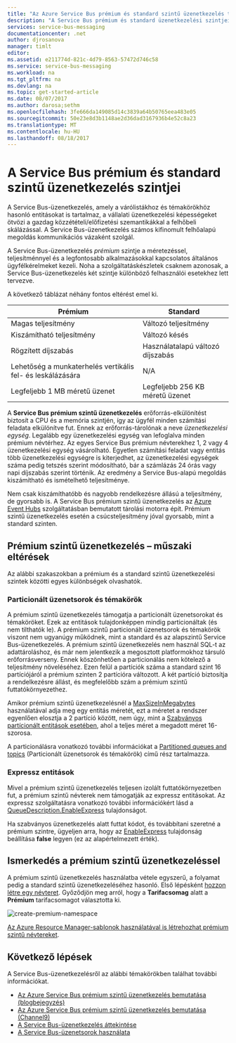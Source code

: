 ```yaml
---
title: "Az Azure Service Bus prémium és standard szintű üzenetkezelés tarifacsomagjainak áttekintése | Microsoft Docs"
description: "A Service Bus prémium és standard üzenetkezelési szintjei"
services: service-bus-messaging
documentationcenter: .net
author: djrosanova
manager: timlt
editor: 
ms.assetid: e211774d-821c-4d79-8563-57472d746c58
ms.service: service-bus-messaging
ms.workload: na
ms.tgt_pltfrm: na
ms.devlang: na
ms.topic: get-started-article
ms.date: 08/07/2017
ms.author: darosa;sethm
ms.openlocfilehash: 3fe666da149085d14c3839a64b50765eea483e05
ms.sourcegitcommit: 50e23e8d3b1148ae2d36dad3167936b4e52c8a23
ms.translationtype: MT
ms.contentlocale: hu-HU
ms.lasthandoff: 08/18/2017
---
```

# <a name="service-bus-premium-and-standard-messaging-tiers"></a>A Service Bus prémium és standard szintű üzenetkezelés szintjei

A Service Bus-üzenetkezelés, amely a várólistákhoz és témakörökhöz hasonló entitásokat is tartalmaz, a vállalati üzenetkezelési képességeket ötvözi a gazdag közzétételi/előfizetési szemantikákkal a felhőbeli skálázással. A Service Bus-üzenetkezelés számos kifinomult felhőalapú megoldás kommunikációs vázaként szolgál.

A Service Bus-üzenetkezelés *prémium* szintje a méretezéssel, teljesítménnyel és a legfontosabb alkalmazásokkal kapcsolatos általános ügyfélkérelmeket kezeli. Noha a szolgáltatáskészletek csaknem azonosak, a Service Bus-üzenetkezelés két szintje különböző felhasználói esetekhez lett tervezve.

A következő táblázat néhány fontos eltérést emel ki.

| Prémium | Standard |
| --- | --- |
| Magas teljesítmény |Változó teljesítmény |
| Kiszámítható teljesítmény |Változó késés |
| Rögzített díjszabás |Használatalapú változó díjszabás |
| Lehetőség a munkaterhelés vertikális fel- és leskálázására |N/A |
| Legfeljebb 1 MB méretű üzenet |Legfeljebb 256 KB méretű üzenet |

A **Service Bus prémium szintű üzenetkezelés** erőforrás-elkülönítést biztosít a CPU és a memória szintjén, így az ügyfél minden számítási feladata elkülönítve fut. Ennek az erőforrás-tárolónak a neve *üzenetkezelési egység*. Legalább egy üzenetkezelési egység van lefoglalva minden prémium névtérhez. Az egyes Service Bus prémium névterekhez 1, 2 vagy 4 üzenetkezelési egység vásárolható. Egyetlen számítási feladat vagy entitás több üzenetkezelési egységre is kiterjedhet, az üzenetkezelési egységek száma pedig tetszés szerint módosítható, bár a számlázás 24 órás vagy napi díjszabás szerint történik. Az eredmény a Service Bus-alapú megoldás kiszámítható és ismételhető teljesítménye.

Nem csak kiszámíthatóbb és nagyobb rendelkezésre állású a teljesítmény, de gyorsabb is. A Service Bus prémium szintű üzenetkezelés az [Azure Event Hubs](https://azure.microsoft.com/services/event-hubs/) szolgáltatásban bemutatott tárolási motorra épít. Prémium szintű üzenetkezelés esetén a csúcsteljesítmény jóval gyorsabb, mint a standard szinten.

## <a name="premium-messaging-technical-differences"></a>Prémium szintű üzenetkezelés – műszaki eltérések

Az alábbi szakaszokban a prémium és a standard szintű üzenetkezelési szintek közötti egyes különbségek olvashatók.

### <a name="partitioned-queues-and-topics"></a>Particionált üzenetsorok és témakörök

A prémium szintű üzenetkezelés támogatja a particionált üzenetsorokat és témaköröket. Ezek az entitások tulajdonképpen mindig particionáltak (és nem tilthatók le). A prémium szintű particionált üzenetsorok és témakörök viszont nem ugyanúgy működnek, mint a standard és az alapszintű Service Bus-üzenetkezelés. A prémium szintű üzenetkezelés nem használ SQL-t az adattároláshoz, és már nem jelentkezik a megosztott platformokhoz társuló erőforrásverseny. Ennek köszönhetően a particionálás nem kötelező a teljesítmény növeléséhez. Ezen felül a partíciók száma a standard szint 16 partíciójáról a prémium szinten 2 partícióra változott. A két partíció biztosítja a rendelkezésre állást, és megfelelőbb szám a prémium szintű futtatókörnyezethez. 

Amikor prémium szintű üzenetkezelésnél a [MaxSizeInMegabytes](/dotnet/api/microsoft.servicebus.messaging.queuedescription.maxsizeinmegabytes#Microsoft_ServiceBus_Messaging_QueueDescription_MaxSizeInMegabytes) használatával adja meg egy entitás méretét, ezt a méretet a rendszer egyenlően elosztja a 2 partíció között, nem úgy, mint a [Szabványos partícionált entitások esetében](service-bus-partitioning.md#standard), ahol a teljes méret a megadott méret 16-szorosa. 

A particionálásra vonatkozó további információkat a [Partitioned queues and topics](service-bus-partitioning.md) (Particionált üzenetsorok és témakörök) című rész tartalmazza.

### <a name="express-entities"></a>Expressz entitások

Mivel a prémium szintű üzenetkezelés teljesen izolált futtatókörnyezetben fut, a prémium szintű névterek nem támogatják az expressz entitásokat. Az expressz szolgáltatásra vonatkozó további információkért lásd a [QueueDescription.EnableExpress](/dotnet/api/microsoft.servicebus.messaging.queuedescription.enableexpress#Microsoft_ServiceBus_Messaging_QueueDescription_EnableExpress) tulajdonságot.

Ha szabványos üzenetkezelés alatt futtat kódot, és továbbítani szeretné a prémium szintre, ügyeljen arra, hogy az [EnableExpress](/dotnet/api/microsoft.servicebus.messaging.queuedescription.enableexpress#Microsoft_ServiceBus_Messaging_QueueDescription_EnableExpress) tulajdonság beállítása **false** legyen (ez az alapértelmezett érték).

## <a name="get-started-with-premium-messaging"></a>Ismerkedés a prémium szintű üzenetkezeléssel

A prémium szintű üzenetkezelés használatba vétele egyszerű, a folyamat pedig a standard szintű üzenetkezeléséhez hasonló. Első lépésként [hozzon létre egy névteret](service-bus-create-namespace-portal.md). Győződjön meg arról, hogy a **Tarifacsomag** alatt a **Prémium** tarifacsomagot választotta ki.

![create-premium-namespace][create-premium-namespace]

[Az Azure Resource Manager-sablonok használatával is létrehozhat prémium szintű névtereket](https://azure.microsoft.com/en-us/resources/templates/101-servicebus-pn-ar/).


## <a name="next-steps"></a>Következő lépések

A Service Bus-üzenetkezelésről az alábbi témakörökben találhat további információkat.

* [Az Azure Service Bus prémium szintű üzenetkezelés bemutatása (blogbejegyzés)](http://azure.microsoft.com/blog/introducing-azure-service-bus-premium-messaging/)
* [Az Azure Service Bus prémium szintű üzenetkezelés bemutatása (Channel9)](https://channel9.msdn.com/Blogs/Subscribe/Introducing-Azure-Service-Bus-Premium-Messaging)
* [A Service Bus-üzenetkezelés áttekintése](service-bus-messaging-overview.md)
* [A Service Bus-üzenetsorok használata](service-bus-dotnet-get-started-with-queues.md)

<!--Image references-->

[create-premium-namespace]: ./media/service-bus-premium-messaging/select-premium-tier.png
